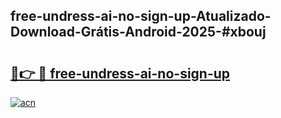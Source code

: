 ## free-undress-ai-no-sign-up-Atualizado-Download-Grátis-Android-2025-#xbouj

# <h2><a href="https://ainizakaria.my?title=free-undress-ai-no-sign-up&ref=20M">🔗👉 🔴 free-undress-ai-no-sign-up</a></h2>

[![acn](https://github.com/user-attachments/assets/0f9c940e-d8b0-45ae-aac7-cd30a18b3e1c)](https://ainizakaria.my?title=free-undress-ai-no-sign-up&ref=20M)

